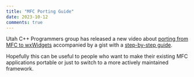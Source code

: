 ```yaml
---
title: "MFC Porting Guide"
date: 2023-10-12
comments: true
---
```


Utah C++ Programmers group has released a new video about [porting from MFC to
wxWidgets][1] accompanied by a gist with a [step-by-step guide][2].

Hopefully this can be useful to people who want to make their existing MFC
applications portable or just to switch to a more actively maintained
framework.

[1]: https://www.youtube.com/watch?v=f3wgn6vP_XQ
[2]: https://gist.github.com/LegalizeAdulthood/4ada76ae95f11fffab04dc7f81a20646#porting-from-mfc-to-wxwidgets
